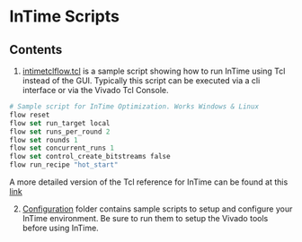 # InTime Scripts

## Contents

1. [intimetclflow.tcl](intimetclflow.tcl) is a sample script showing how to run InTime using Tcl instead of the GUI. Typically this script can be executed via a cli interface or via the Vivado Tcl Console.

```Tcl
# Sample script for InTime Optimization. Works Windows & Linux
flow reset
flow set run_target local
flow set runs_per_round 2
flow set rounds 1
flow set concurrent_runs 1
flow set control_create_bitstreams false
flow run_recipe "hot_start"
```

A more detailed version of the Tcl reference for InTime can be found at this [link](https://docs.plunify.com/intime/flow_properties.html) 


2. [Configuration](/configuration) folder contains sample scripts to setup and configure your InTime environment. Be sure to run them to setup the Vivado tools before using InTime. 


